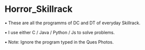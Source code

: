 # Horror_Skillrack

• These are all the programms of DC and DT of everyday Skillrack.

• I use either C / Java / Python / Js to solve problems.

• Note: Ignore the program typed in the Ques Photos.
